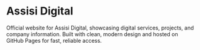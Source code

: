 # Assisi Digital
Official website for Assisi Digital, showcasing digital services, projects, and company information. Built with clean, modern design and hosted on GitHub Pages for fast, reliable access.
